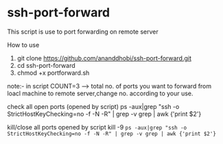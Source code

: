 # ssh-port-forward
This script is use to port forwarding on remote server

How to use
1. git clone https://github.com/ananddhobi/ssh-port-forward.git
2. cd ssh-port-forward
3. chmod +x portforward.sh




note:- in script COUNT=3  --> total no. of ports you want to forward from loacl machine to remote server,change no. according to your use. 


check all open ports (opened by script)
ps -aux|grep "ssh -o StrictHostKeyChecking=no -f -N -R" | grep -v grep | awk {'print $2'}

kill/close all ports opened by script
kill -9 `ps -aux|grep "ssh -o StrictHostKeyChecking=no -f -N -R" | grep -v grep | awk {'print $2'}`

